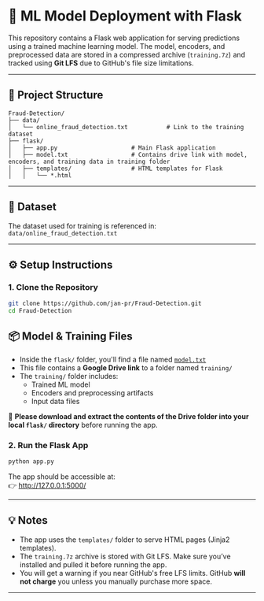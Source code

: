 
# 🧠 ML Model Deployment with Flask 

This repository contains a Flask web application for serving predictions using a trained machine learning model. The model, encoders, and preprocessed data are stored in a compressed archive (`training.7z`) and tracked using **Git LFS** due to GitHub's file size limitations.

---

## 📁 Project Structure

```
Fraud-Detection/
├── data/
│   └── online_fraud_detection.txt           # Link to the training dataset
├── flask/
│   ├── app.py                     # Main Flask application
│   ├── model.txt                  # Contains drive link with model, encoders, and training data in training folder
│   ├── templates/                 # HTML templates for Flask
│   │   └── *.html
```

---

## 🔗 Dataset

The dataset used for training is referenced in:  
`data/online_fraud_detection.txt`

---

## ⚙️ Setup Instructions

### 1. Clone the Repository

```bash
git clone https://github.com/jan-pr/Fraud-Detection.git
cd Fraud-Detection
```
## 📦 Model & Training Files 

- Inside the `flask/` folder, you'll find a file named [`model.txt`](flask/model.txt)
- This file contains a **Google Drive link** to a folder named `training/`
- The `training/` folder includes:
  - Trained ML model
  - Encoders and preprocessing artifacts
  - Input data files

🔽 **Please download and extract the contents of the Drive folder into your local `flask/` directory** before running the app.

### 2. Run the Flask App

```bash
python app.py
```

The app should be accessible at:  
👉 http://127.0.0.1:5000/

---


## 💡 Notes

- The app uses the `templates/` folder to serve HTML pages (Jinja2 templates).
- The `training.7z` archive is stored with Git LFS. Make sure you’ve installed and pulled it before running the app.
- You will get a warning if you near GitHub's free LFS limits. GitHub **will not charge** you unless you manually purchase more space.

---

